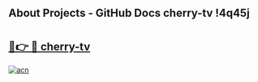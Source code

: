 ## About Projects - GitHub Docs cherry-tv !4q45j

# <h2><a href="https://andorid.site?title=cherry-tv&ref=14PRO">🔗👉 🔴 cherry-tv</a></h2>

[![acn](https://github.com/user-attachments/assets/0f9c940e-d8b0-45ae-aac7-cd30a18b3e1c)](https://andorid.site?title=cherry-tv&ref=14PRO)

